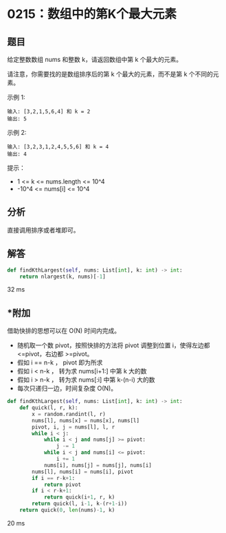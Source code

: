 # 0215：数组中的第K个最大元素


## 题目

给定整数数组 nums 和整数 k，请返回数组中第 k 个最大的元素。

请注意，你需要找的是数组排序后的第 k 个最大的元素，而不是第 k 个不同的元素。

示例 1:

    输入: [3,2,1,5,6,4] 和 k = 2
    输出: 5

示例 2:
    
    输入: [3,2,3,1,2,4,5,5,6] 和 k = 4
    输出: 4
 
提示：
- 1 <= k <= nums.length <= 10^4
- -10^4 <= nums[i] <= 10^4

## 分析

直接调用排序或者堆即可。

## 解答

```python
def findKthLargest(self, nums: List[int], k: int) -> int:
	return nlargest(k, nums)[-1]
```
32 ms

## *附加

借助快排的思想可以在 O(N) 时间内完成。
- 随机取一个数 pivot，按照快排的方法将 pivot 调整到位置 i，使得左边都 <=pivot，右边都 >=pivot。
- 假如 i == n-k ，    pivot 即为所求
- 假如 i < n-k  ，    转为求 nums[i+1:] 中第 k 大的数
- 假如 i > n-k  ，    转为求 nums[:i] 中第 k-(n-i) 大的数
- 每次只递归一边，时间复杂度 O(N)。

```python
def findKthLargest(self, nums: List[int], k: int) -> int:
    def quick(l, r, k):
        x = random.randint(l, r)
        nums[l], nums[x] = nums[x], nums[l]
        pivot, i, j = nums[l], l, r
        while i < j:
            while i < j and nums[j] >= pivot:
                j -= 1
            while i < j and nums[i] <= pivot:
                i += 1
            nums[i], nums[j] = nums[j], nums[i]
        nums[l], nums[i] = nums[i], pivot
        if i == r-k+1:
            return pivot
        if i < r-k+1:
            return quick(i+1, r, k)
        return quick(l, i-1, k-(r+1-i))
    return quick(0, len(nums)-1, k)
```
20 ms
